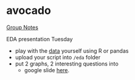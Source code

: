# avocado  

[Group Notes](https://docs.google.com/document/d/1hsxbVZyc0ywICiwZFmCLxPHOnSYeZZxD5BULJH53Lts/edit#)

EDA presentation Tuesday  

- play with the [data](https://www.kaggle.com/neuromusic/avocado-prices) yourself using R or pandas
- upload your script into `/eda` folder
- put 2 graphs, 2 interesting questions into
  - google slide [here](https://docs.google.com/presentation/d/1tgorWHgrb6wPRKRXH5ct16Bx3B22Q7H_X2WR8CfrjmA/edit#slide=id.g35f391192_00). 

